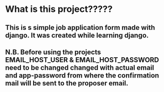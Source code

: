 # What is this project?????

## This is s simple job application form made with django. It was created while learning django. 
## N.B. Before using the projects EMAIL_HOST_USER & EMAIL_HOST_PASSWORD need to be changed changed with actual email and app-password from where the confirmation mail will be sent to the proposer email.